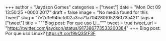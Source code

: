 
+++
author = "Jaydson Gomes"
categories = ["tweet"]
date = "Mon Oct 09 13:50:25 +0000 2017"
draft = false
image = "No media found for this Tweet"
slug = "7e2d1e94bcfd02a3ca71a704280f05236f73a421"
tags = ["tweet"]
title = """Blog post: Por que uso Li..."""
tweet = true
tweet_url = "https://twitter.com/jaydson/status/917386773533200384"
+++
Blog post: Por que uso Linux?  https://t.co/19kQ35tF3F
